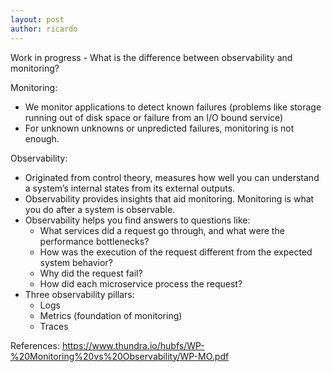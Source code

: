 ```yaml
---
layout: post
author: ricardo
---
```



Work in progress - What is the difference between observability and monitoring?   

Monitoring:
  - We monitor applications to detect known failures (problems like storage running out of disk space or failure from an I/O bound service)
  - For unknown unknowns or unpredicted failures, monitoring is not enough.

Observability:  
  - Originated from control theory, measures how well you can understand a system’s internal states from its external outputs.
  - Observability provides insights that aid monitoring. Monitoring is what you do after a system is observable.
  - Observability helps you find answers to questions like:
    - What services did a request go through, and what were the performance bottlenecks?
    - How was the execution of the request different from the expected system behavior?
    - Why did the request fail?
    - How did each microservice process the request?
  - Three observability pillars:
    - Logs
    - Metrics (foundation of monitoring)
    - Traces

References:
https://www.thundra.io/hubfs/WP-%20Monitoring%20vs%20Observability/WP-MO.pdf


